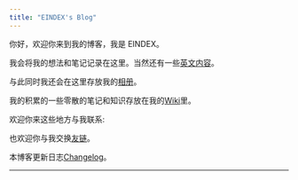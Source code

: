 ```yaml
---
title: "EINDEX's Blog"
---
```


你好，欢迎你来到我的博客，我是 EINDEX。

我会将我的想法和笔记记录在这里。当然还有一些[英文内容](@/_index.md)。

与此同时我还会在这里存放我的[相册](@/gallery/_index.cn.md)。

我的积累的一些零散的笔记和知识存放在我的[Wiki](https://wiki.eindex.me)里。

欢迎你来这些地方与我联系:
[<iconify-icon icon="bxl:twitter"></iconify-icon>](https://twitter.com/eindex_li)
[<iconify-icon icon="bxl:github"></iconify-icon>](https://github.com/eindex)
[<iconify-icon icon="bxl:telegram"></iconify-icon>](https://t.me/eindex)
[<iconify-icon icon="bx:at"></iconify-icon>](mailto:eindex.me@outlook.com)
[<iconify-icon icon="cib:keybase"></iconify-icon>](https://keybase.io/eindexli)

也欢迎你与我交换[友链](@links.cn.md)。

本博客更新日志[Changelog](content/changelog.md)。

---
